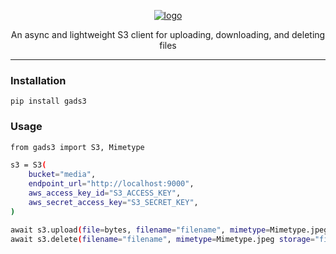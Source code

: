 <p align="center">
  <a href="https://github.com/AlexDemure/gads3">
    <a href="https://ibb.co/8ghgbtdJ"><img src="https://i.ibb.co/xq4qYdfy/logo.png" alt="logo" border="0"></a>
  </a>
</p>

<p align="center">
  An async and lightweight S3 client for uploading, downloading, and deleting files
</p>

---

### Installation

```
pip install gads3
```

### Usage

```sh
from gads3 import S3, Mimetype

s3 = S3(
    bucket="media",
    endpoint_url="http://localhost:9000",
    aws_access_key_id="S3_ACCESS_KEY",
    aws_secret_access_key="S3_SECRET_KEY",
)

await s3.upload(file=bytes, filename="filename", mimetype=Mimetype.jpeg storage="files")
await s3.delete(filename="filename", mimetype=Mimetype.jpeg storage="files")
```
